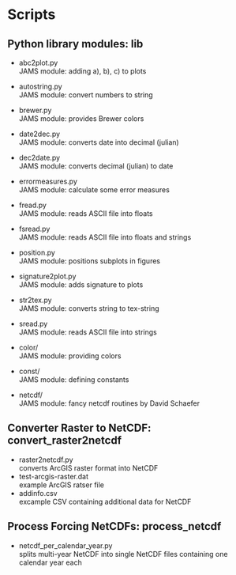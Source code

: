 # Scripts

## Python library modules: lib 
- abc2plot.py         <br> JAMS module: adding a), b), c) to plots <br>
- autostring.py       <br> JAMS module: convert numbers to string  <br>
- brewer.py           <br> JAMS module: provides Brewer colors <br>
- date2dec.py         <br> JAMS module: converts date into decimal (julian)  <br>
- dec2date.py         <br> JAMS module: converts decimal (julian) to date <br>
- errormeasures.py    <br> JAMS module: calculate some error measures <br>
- fread.py            <br> JAMS module: reads ASCII file into floats <br>
- fsread.py           <br> JAMS module: reads ASCII file into floats and strings <br>
- position.py         <br> JAMS module: positions subplots in figures  <br>
- signature2plot.py   <br> JAMS module: adds signature to plots  <br>
- str2tex.py          <br> JAMS module: converts string to tex-string  <br>
- sread.py            <br> JAMS module: reads ASCII file into strings <br>

- color/              <br> JAMS module: providing colors 
- const/              <br> JAMS module: defining constants
- netcdf/             <br> JAMS module: fancy netcdf routines by David Schaefer

## Converter Raster to NetCDF: convert_raster2netcdf
- raster2netcdf.py       <br> converts ArcGIS raster format into NetCDF <br>
- test-arcgis-raster.dat <br> example ArcGIS ratser file <br>
- addinfo.csv            <br> excample CSV containing additional data for NetCDF <br>

## Process Forcing NetCDFs: process_netcdf
- netcdf_per_calendar_year.py <br> splits multi-year NetCDF into
  single NetCDF files containing one calendar year each
